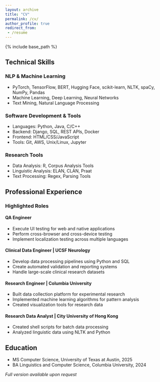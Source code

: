 ```yaml
---
layout: archive
title: "CV"
permalink: /cv/
author_profile: true
redirect_from:
 - /resume
---
```

{% include base_path %}

## Technical Skills
### NLP & Machine Learning
* PyTorch, TensorFlow, BERT, Hugging Face, scikit-learn, NLTK, spaCy, NumPy, Pandas
* Machine Learning, Deep Learning, Neural Networks
* Text Mining, Natural Language Processing

### Software Development & Tools
* Languages: Python, Java, C/C++
* Backend: Django, SQL, REST APIs, Docker
* Frontend: HTML/CSS/JavaScript
* Tools: Git, AWS, Unix/Linux, Jupyter

### Research Tools
* Data Analysis: R, Corpus Analysis Tools
* Linguistic Analysis: ELAN, CLAN, Praat
* Text Processing: Regex, Parsing Tools

## Professional Experience
### Highlighted Roles
#### QA Engineer 
* Execute UI testing for web and native applications
* Perform cross-browser and cross-device testing
* Implement localization testing across multiple languages

#### Clinical Data Engineer | UCSF Neurology
* Develop data processing pipelines using Python and SQL
* Create automated validation and reporting systems
* Handle large-scale clinical research datasets

#### Research Engineer | Columbia University
* Built data collection platform for experimental research
* Implemented machine learning algorithms for pattern analysis
* Created visualization tools for research data

#### Research Data Analyst | City University of Hong Kong
* Created shell scripts for batch data processing
* Analyzed linguistic data using NLTK and Python

## Education
* MS Computer Science, University of Texas at Austin, 2025
* BA Linguistics and Computer Science, Columbia University, 2024


*Full version available upon request*
